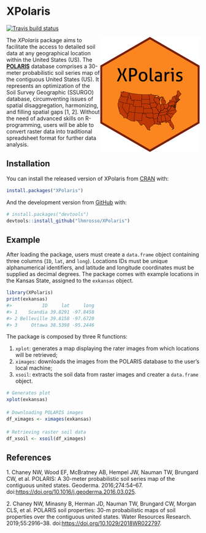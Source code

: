 
<!-- README.md is generated from README.Rmd. Please edit that file -->

# XPolaris

<!-- badges: start -->

[![Travis build
status](https://travis-ci.com/lhmrosso/XPolaris.svg?branch=master)](https://travis-ci.com/lhmrosso/XPolaris)
<!-- badges: end -->

<img src="man/figures/xpolaris.png" height="300" align="right"/>

The *XPolaris* package aims to facilitate the access to detailed soil
data at any geographical location within the United States (US). The
[**POLARIS**](http://hydrology.cee.duke.edu/POLARIS/) database comprises
a 30-meter probabilistic soil series map of the contiguous United States
(US). It represents an optimization of the Soil Survey Geographic
(SSURGO) database, circumventing issues of spatial disaggregation,
harmonizing, and filling spatial gaps \[1, 2\]. Without the need of
advanced skills on R-programming, users will be able to convert raster
data into traditional spreadsheet format for further data analysis.

## Installation

You can install the released version of XPolaris from
[CRAN](https://CRAN.R-project.org) with:

``` r
install.packages("XPolaris")
```

And the development version from [GitHub](https://github.com/) with:

``` r
# install.packages("devtools")
devtools::install_github("lhmrosso/XPolaris")
```

## Example

After loading the package, users must create a `data.frame` object
containing three columns (`ID`, `lat`, and `long`). Locations IDs must
be unique alphanumerical identifiers, and latitude and longitude
coordinates must be supplied as decimal degrees. The package comes with
example locations in the Kansas State, assigned to the `exkansas`
object.

``` r
library(XPolaris)
print(exkansas)
#>           ID     lat     long
#> 1    Scandia 39.8291 -97.8458
#> 2 Belleville 39.8158 -97.6720
#> 3     Ottawa 38.5398 -95.2446
```

The package is composed by three R functions:  
1) `xplot`: generates a map displaying the rater images from which
locations will be retrieved;  
2) `ximages`: downloads the images from the POLARIS database to the
user’s local machine;  
3) `xsoil`: extracts the soil data from raster images and creater a
`data.frame` object.

``` r
# Generates plot
xplot(exkansas)

# Downloading POLARIS images
df_ximages <- ximages(exkansas)

# Retrieving raster soil data
df_xsoil <- xsoil(df_ximages)
```

## References

<div id="refs" class="references csl-bib-body">

<div id="ref-Chan16" class="csl-entry">

1\. Chaney NW, Wood EF, McBratney AB, Hempel JW, Nauman TW, Brungard CW,
et al. POLARIS: A 30-meter probabilistic soil series map of the
contiguous united states. Geoderma. 2016;274:54–67.
doi:<https://doi.org/10.1016/j.geoderma.2016.03.025>.

</div>

<div id="ref-Chan19" class="csl-entry">

2\. Chaney NW, Minasny B, Herman JD, Nauman TW, Brungard CW, Morgan CLS,
et al. POLARIS soil properties: 30-m probabilistic maps of soil
properties over the contiguous united states. Water Resources Research.
2019;55:2916–38. doi:<https://doi.org/10.1029/2018WR022797>.

</div>

</div>
